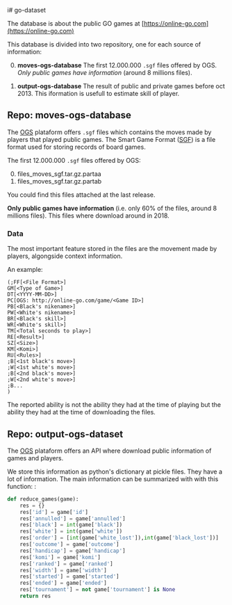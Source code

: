 i# go-dataset

The database is about the public GO games at [https://online-go.com](https://online-go.com)

This database is divided into two repository, one for each source of information:

0. **moves-ogs-database**
The first 12.000.000 `.sgf` files offered by OGS.
*Only public games have information* (around 8 millions files).

0. **output-ogs-database**
The result of public and private games before oct 2013. This iformation is usefull to estimate skill of player.

## Repo: moves-ogs-database

The [OGS](https://online-go.com) plataform offers `.sgf` files which contains the moves made by players that played public games.
The Smart Game Format ([SGF](https://www.red-bean.com/sgf/user_guide/)) is a file format used for storing records of board games.

The first 12.000.000 `.sgf` files offered by OGS:

0. files\_moves\_sgf.tar.gz.partaa
0. files\_moves\_sgf.tar.gz.partab
 
You could find this files attached at the last release.

**Only public games have information** (i.e. only 60% of the files, around 8 millions files). This files where download around in 2018.

### Data

The most important feature stored in the files are the movement made by players, algongside context information.

An example:

```sgf
(;FF[<File Format>]
GM[<Type of Game>]
DT[<YYYY-MM-DD>]
PC[OGS: http://online-go.com/game/<Game ID>]
PB[<Black's nikename>]
PW[<White's nikename>]
BR[<Black's skill>]
WR[<White's skill>]
TM[<Total seconds to play>]
RE[<Result>]
SZ[<Size>]
KM[<Komi>]
RU[<Rules>]
;B[<1st black's move>]
;W[<1st white's move>]
;B[<2nd black's move>]
;W[<2nd white's move>]
;B...
)
```

The reported ability is not the ability they had at the time of playing but the ability they had at the time of downloading the files.

## Repo: output-ogs-dataset

The [OGS](https://online-go.com) plataform offers an API where download public information of games and players.

We store this information as python's dictionary at pickle files. They have a lot of information. The main information can be summarized with with this function:
:
```python
def reduce_games(game): 
    res = {}
    res['id'] = game['id']
    res['annulled'] = game['annulled']
    res['black'] = int(game['black'])
    res['white'] = int(game['white'])
    res['order'] = [int(game['white_lost']),int(game['black_lost'])]
    res['outcome'] = game['outcome']
    res['handicap'] = game['handicap']
    res['komi'] = game['komi']
    res['ranked'] = game['ranked']
    res['width'] = game['width']
    res['started'] = game['started']
    res['ended'] = game['ended']
    res['tournament'] = not game['tournament'] is None
    return res
```


